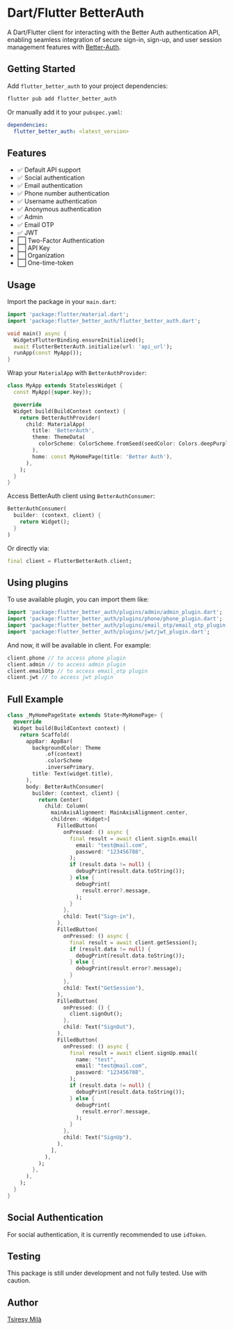 # Dart/Flutter BetterAuth

A Dart/Flutter client for interacting with the Better Auth authentication API, enabling seamless
integration of secure sign-in, sign-up, and user session management features
with [Better-Auth](https://www.better-auth.com).

## Getting Started

Add `flutter_better_auth` to your project dependencies:

```sh
flutter pub add flutter_better_auth
```

Or manually add it to your `pubspec.yaml`:

```yaml
dependencies:
  flutter_better_auth: <latest_version>
```

## Features

- ✅ Default API support
- ✅ Social authentication
- ✅ Email authentication
- ✅ Phone number authentication
- ✅ Username authentication
- ✅ Anonymous authentication
- ✅ Admin
- ✅ Email OTP
- ✅ JWT
- ⬜ Two-Factor Authentication
- ⬜ API Key
- ⬜ Organization
- ⬜ One-time-token

## Usage

Import the package in your `main.dart`:

```dart
import 'package:flutter/material.dart';
import 'package:flutter_better_auth/flutter_better_auth.dart';

void main() async {
  WidgetsFlutterBinding.ensureInitialized();
  await FlutterBetterAuth.initialize(url: 'api_url');
  runApp(const MyApp());
}
```

Wrap your `MaterialApp` with `BetterAuthProvider`:

```dart
class MyApp extends StatelessWidget {
  const MyApp({super.key});

  @override
  Widget build(BuildContext context) {
    return BetterAuthProvider(
      child: MaterialApp(
        title: 'BetterAuth',
        theme: ThemeData(
          colorScheme: ColorScheme.fromSeed(seedColor: Colors.deepPurple),
        ),
        home: const MyHomePage(title: 'Better Auth'),
      ),
    );
  }
}
```

Access BetterAuth client using `BetterAuthConsumer`:

```dart
BetterAuthConsumer(
  builder: (context, client) {
    return Widget();
  }
)
```

Or directly via:

```dart
final client = FlutterBetterAuth.client;
```

## Using plugins

To use available plugin, you can import them like:

```dart
import 'package:flutter_better_auth/plugins/admin/admin_plugin.dart';
import 'package:flutter_better_auth/plugins/phone/phone_plugin.dart';
import 'package:flutter_better_auth/plugins/email_otp/email_otp_plugin.dart';
import 'package:flutter_better_auth/plugins/jwt/jwt_plugin.dart';
```
And now, it will be available in client. For example: 
```dart
client.phone // to access phone plugin 
client.admin // to access admin plugin 
client.emailOtp // to access email_otp plugin
client.jwt // to access jwt plugin
```
## Full Example

```dart
class _MyHomePageState extends State<MyHomePage> {
  @override
  Widget build(BuildContext context) {
    return Scaffold(
      appBar: AppBar(
        backgroundColor: Theme
            .of(context)
            .colorScheme
            .inversePrimary,
        title: Text(widget.title),
      ),
      body: BetterAuthConsumer(
        builder: (context, client) {
          return Center(
            child: Column(
              mainAxisAlignment: MainAxisAlignment.center,
              children: <Widget>[
                FilledButton(
                  onPressed: () async {
                    final result = await client.signIn.email(
                      email: "test@mail.com",
                      password: "123456788",
                    );
                    if (result.data != null) {
                      debugPrint(result.data.toString());
                    } else {
                      debugPrint(
                        result.error?.message,
                      );
                    }
                  },
                  child: Text("Sign-in"),
                ),
                FilledButton(
                  onPressed: () async {
                    final result = await client.getSession();
                    if (result.data != null) {
                      debugPrint(result.data.toString());
                    } else {
                      debugPrint(result.error?.message);
                    }
                  },
                  child: Text("GetSession"),
                ),
                FilledButton(
                  onPressed: () {
                    client.signOut();
                  },
                  child: Text("SignOut"),
                ),
                FilledButton(
                  onPressed: () async {
                    final result = await client.signUp.email(
                      name: "test",
                      email: "test@mail.com",
                      password: "123456788",
                    );
                    if (result.data != null) {
                      debugPrint(result.data.toString());
                    } else {
                      debugPrint(
                        result.error?.message,
                      );
                    }
                  },
                  child: Text("SignUp"),
                ),
              ],
            ),
          );
        },
      ),
    );
  }
}
```

## Social Authentication

For social authentication, it is currently recommended to use `idToken`.

## Testing

This package is still under development and not fully tested. Use with caution.

## Author

[Tsiresy Milà](https://tsiresymila.vercel.app)